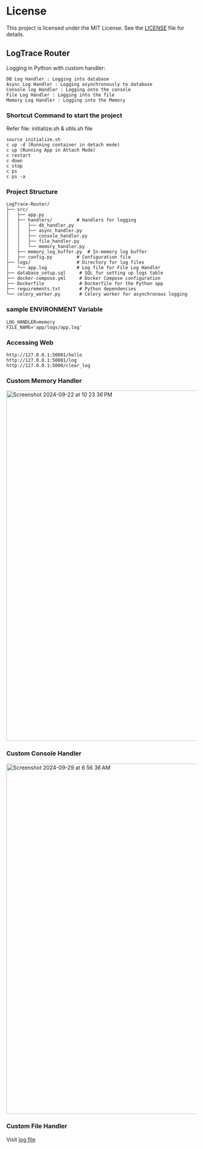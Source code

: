 # License
This project is licensed under the MIT License. See the [LICENSE](https://github.com/Aditya-1998k/Custom-Log-Handler/blob/main/LICENSE) file for details.

## LogTrace Router
Logging in Python with custom handler:
```
DB Log Handler : Logging into database
Async Log Handler : Logging asynchronously to database
Console log Handler : Logging onto the console
File Log Handler : Logging into the file
Memory Log Handler : Logging into the Memory
```

### Shortcut Command to start the project
Refer file: initialize.sh & utils.sh file
```
source initialize.sh
c up -d (Running container in detach mode)
c up (Running App in Attach Mode)
c restart
c down
c stop
c ps
c ps -a
```

### Project Structure
```
LogTrace-Router/
├── src/                  
│   ├── app.py            
│   ├── handlers/         # Handlers for logging
│   │   ├── db_handler.py
│   │   ├── async_handler.py
│   │   ├── console_handler.py
│   │   ├── file_handler.py
│   │   └── memory_handler.py
│   ├── memory_log_buffer.py  # In-memory log buffer
│   ├── config.py         # Configuration file
├── logs/                 # Directory for log files
│   └── app.log           # Log file for File Log Handler
├── database_setup.sql     # SQL for setting up logs table
├── docker-compose.yml     # Docker Compose configuration
├── Dockerfile             # Dockerfile for the Python app
├── requirements.txt       # Python dependencies
└── celery_worker.py       # Celery worker for asynchronous logging
```

### sample ENVIRONMENT Variable
```
LOG_HANDLER=memory
FILE_NAME='app/logs/app.log'
```

### Accessing Web
```
http://127.0.0.1:50001/hello
http://127.0.0.1:50001/log
http://127.0.0.1:5000/clear_log
```

### Custom Memory Handler
<img width="927" alt="Screenshot 2024-09-22 at 10 23 36 PM" src="https://github.com/user-attachments/assets/0f859bb1-ed8a-4aaf-828a-2c41bf08d217">

### Custom Console Handler
<img width="927" alt="Screenshot 2024-09-29 at 6 56 36 AM" src="https://github.com/user-attachments/assets/ac98e886-7430-43a2-bfeb-bf0d7791232c">

### Custom File Handler
Visit [log file](https://github.com/Aditya-1998k/LogTrace-Router/blob/main/src/logs/app.log)
